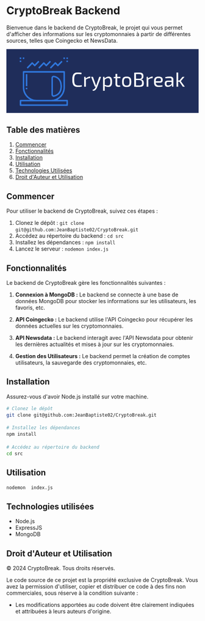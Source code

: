 # CryptoBreak Backend

Bienvenue dans le backend de CryptoBreak, le projet qui vous permet d'afficher des informations sur les cryptomonnaies à partir de différentes sources, telles que Coingecko et NewsData.

![CryptoBreak Logo](project_img.png)

## Table des matières

1. [Commencer](#commencer)
2. [Fonctionnalités](#fonctionnalités)
3. [Installation](#installation)
4. [Utilisation](#utilisation)
5. [Technologies Utilisées](#technologies-utilisées)
6. [Droit d'Auteur et Utilisation](#Droit-d'Auteur-et-Utilisation)

## Commencer

Pour utiliser le backend de CryptoBreak, suivez ces étapes :

1. Clonez le dépôt : `git clone git@github.com:JeanBaptiste02/CryptoBreak.git`
2. Accédez au répertoire du backend : `cd src`
3. Installez les dépendances : `npm install`
4. Lancez le serveur : `nodemon index.js`

## Fonctionnalités

Le backend de CryptoBreak gère les fonctionnalités suivantes :

1. **Connexion à MongoDB :** Le backend se connecte à une base de données MongoDB pour stocker les informations sur les utilisateurs, les favoris, etc.

2. **API Coingecko :** Le backend utilise l'API Coingecko pour récupérer les données actuelles sur les cryptomonnaies.

3. **API Newsdata :** Le backend interagit avec l'API Newsdata pour obtenir les dernières actualités et mises à jour sur les cryptomonnaies.

4. **Gestion des Utilisateurs :** Le backend permet la création de comptes utilisateurs, la sauvegarde des cryptomonnaies, etc.

## Installation

Assurez-vous d'avoir Node.js installé sur votre machine.

```bash
# Clonez le dépôt
git clone git@github.com:JeanBaptiste02/CryptoBreak.git

# Installez les dépendances
npm install

# Accédez au répertoire du backend
cd src

```

## Utilisation

```bash
nodemon  index.js
```

## Technologies utilisées

- Node.js
- ExpressJS
- MongoDB

## Droit d'Auteur et Utilisation

© 2024 CryptoBreak. Tous droits réservés.

Le code source de ce projet est la propriété exclusive de CryptoBreak. Vous avez la permission d'utiliser, copier et distribuer ce code à des fins non commerciales, sous réserve à la condition suivante :

- Les modifications apportées au code doivent être clairement indiquées et attribuées à leurs auteurs d'origine.
